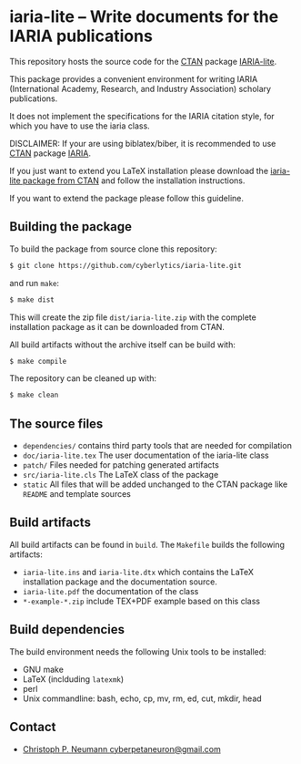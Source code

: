 
# iaria-lite – Write documents for the IARIA publications

This repository hosts the source code for the [CTAN](https://ctan.org/) package [IARIA-lite](https://ctan.org/pkg/iaria-lite).


This package provides a convenient environment for writing IARIA (International Academy, Research, and Industry Association) scholary publications.

It does not implement the specifications for the IARIA citation style, for which you have to use the iaria class.


DISCLAIMER: If your are using biblatex/biber, it is recommended to use [CTAN](https://ctan.org/) package [IARIA](https://ctan.org/pkg/iaria).

If you just want to extend you LaTeX installation please download the [iaria-lite package from CTAN](https://ctan.org/pkg/iaria-lite) and follow the installation instructions.

If you want to extend the package please follow this guideline.

## Building the package

To build the package from source clone this repository:

```bash
$ git clone https://github.com/cyberlytics/iaria-lite.git
```

and run `make`:

```bash
$ make dist
```

This will create the zip file `dist/iaria-lite.zip` with the complete installation package as it can be downloaded from CTAN.

All build artifacts without the archive itself can be build with:

```bash
$ make compile
```

The repository can be cleaned up with:

```bash
$ make clean
```

## The source files

* `dependencies/` contains third party tools that are needed for compilation
* `doc/iaria-lite.tex` The user documentation of the iaria-lite class
* `patch/` Files needed for patching generated artifacts
* `src/iaria-lite.cls` The LaTeX class of the package
* `static` All files that will be added unchanged to the CTAN package like `README` and template sources

## Build artifacts

All build artifacts can be found in `build`. The `Makefile` builds the following artifacts:

* `iaria-lite.ins` and `iaria-lite.dtx` which contains the LaTeX installation package and the documentation source.
* `iaria-lite.pdf` the documentation of the class
* `*-example-*.zip` include TEX+PDF example based on this class

## Build dependencies

The build environment needs the following Unix tools to be installed:

* GNU make
* LaTeX (inclduding `latexmk`)
* perl
* Unix commandline: bash, echo, cp, mv, rm, ed, cut, mkdir, head

## Contact

* [Christoph P. Neumann <cyberpetaneuron@gmail.com>](mailto:cyberpetaneuron+iarialite@gmail.com)